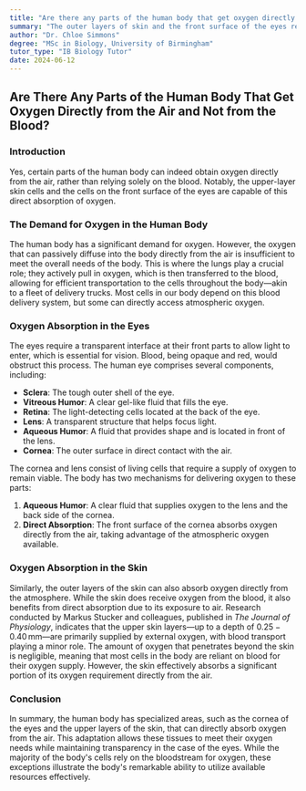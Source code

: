 ```yaml
---
title: "Are there any parts of the human body that get oxygen directly from the air and not from the blood?"
summary: "The outer layers of skin and the front surface of the eyes receive oxygen directly from the air, not just from the blood. This is because these areas are exposed to the atmosphere and can efficiently absorb oxygen. While blood carries oxygen to most of the body, these cells are able to get oxygen directly, making them unique."
author: "Dr. Chloe Simmons"
degree: "MSc in Biology, University of Birmingham"
tutor_type: "IB Biology Tutor"
date: 2024-06-12
---
```


## Are There Any Parts of the Human Body That Get Oxygen Directly from the Air and Not from the Blood?

### Introduction

Yes, certain parts of the human body can indeed obtain oxygen directly from the air, rather than relying solely on the blood. Notably, the upper-layer skin cells and the cells on the front surface of the eyes are capable of this direct absorption of oxygen.

### The Demand for Oxygen in the Human Body

The human body has a significant demand for oxygen. However, the oxygen that can passively diffuse into the body directly from the air is insufficient to meet the overall needs of the body. This is where the lungs play a crucial role; they actively pull in oxygen, which is then transferred to the blood, allowing for efficient transportation to the cells throughout the body—akin to a fleet of delivery trucks. Most cells in our body depend on this blood delivery system, but some can directly access atmospheric oxygen.

### Oxygen Absorption in the Eyes

The eyes require a transparent interface at their front parts to allow light to enter, which is essential for vision. Blood, being opaque and red, would obstruct this process. The human eye comprises several components, including:

- **Sclera**: The tough outer shell of the eye.
- **Vitreous Humor**: A clear gel-like fluid that fills the eye.
- **Retina**: The light-detecting cells located at the back of the eye.
- **Lens**: A transparent structure that helps focus light.
- **Aqueous Humor**: A fluid that provides shape and is located in front of the lens.
- **Cornea**: The outer surface in direct contact with the air.

The cornea and lens consist of living cells that require a supply of oxygen to remain viable. The body has two mechanisms for delivering oxygen to these parts:

1. **Aqueous Humor**: A clear fluid that supplies oxygen to the lens and the back side of the cornea.
2. **Direct Absorption**: The front surface of the cornea absorbs oxygen directly from the air, taking advantage of the atmospheric oxygen available.

### Oxygen Absorption in the Skin

Similarly, the outer layers of the skin can also absorb oxygen directly from the atmosphere. While the skin does receive oxygen from the blood, it also benefits from direct absorption due to its exposure to air. Research conducted by Markus Stucker and colleagues, published in *The Journal of Physiology*, indicates that the upper skin layers—up to a depth of $0.25-0.40 \, \text{mm}$—are primarily supplied by external oxygen, with blood transport playing a minor role. The amount of oxygen that penetrates beyond the skin is negligible, meaning that most cells in the body are reliant on blood for their oxygen supply. However, the skin effectively absorbs a significant portion of its oxygen requirement directly from the air.

### Conclusion

In summary, the human body has specialized areas, such as the cornea of the eyes and the upper layers of the skin, that can directly absorb oxygen from the air. This adaptation allows these tissues to meet their oxygen needs while maintaining transparency in the case of the eyes. While the majority of the body's cells rely on the bloodstream for oxygen, these exceptions illustrate the body's remarkable ability to utilize available resources effectively.
    